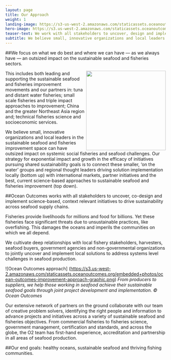 ```yaml
---
layout: page
title: Our Approach
weight: 1
landing-image: https://s3-us-west-2.amazonaws.com/staticassets.oceanoutcomes.org/rollover+images/triple-bottom-line-hover.jpg
hero-image: https://s3.us-west-2.amazonaws.com/staticassets.oceanoutcomes.org/hero+photos/our-approach-hero-1.png
teaser-text: We work with all stakeholders to uncover, design and implement science-based, context relevant initiatives to drive sustainability across seafood supply chains. This approach produces environmental and socioeconomic outcomes for both people and the planet.
subtitle: We believe small, innovative organizations and local leaders in the sustainable seafood and fisheries improvement space can have outsized impact on systemic social fisheries and seafood challenges.
---
```

##We focus on what we do best and where we can have — as we always have — an outsized impact on the sustainable seafood and fisheries sectors.

<img align="right" src="https://s3.us-west-2.amazonaws.com/staticassets.oceanoutcomes.org/embedded+photos/Ocean+Outcomes+organization+and+work+stream+graphic.png" width="250" height="250">

This includes both leading and supporting the sustainable seafood and fisheries improvement movements and our partners in: tuna and distant water fisheries; small scale fisheries and triple impact approaches to improvement; China and the greater Northeast Asia region and; technical fisheries science and socioeconomic services.

We believe small, innovative organizations and local leaders in the sustainable seafood and fisheries improvement space can have outsized impact on systemic social fisheries and seafood challenges. Our strategy for exponential impact and growth in the efficacy of initiatives pursuing shared sustainability goals is to connect these smaller, ‘on the water’ groups and regional thought leaders driving solution implementation locally (bottom up) with international markets, partner initiatives and the best, current science-based approaches to sustainable seafood and fisheries improvement (top down).

##Ocean Outcomes works with all stakeholders to uncover, co-design and implement science-based, context relevant initiatives to drive sustainability across seafood supply chains.

Fisheries provide livelihoods for millions and food for billions. Yet these fisheries face significant threats due to unsustainable practices, like overfishing. This damages the oceans and imperils the communities on which we all depend.

We cultivate deep relationships with local fishery stakeholders, harvesters, seafood buyers, government agencies and non-governmental organizations to jointly uncover and implement local solutions to address systems level challenges in seafood production.

![Ocean Outcomes approach] (https://s3.us-west-2.amazonaws.com/staticassets.oceanoutcomes.org/embedded+photos/ocean-outcomes-improvement-approach-graphic.png) *From producers to suppliers, we help those working in seafood achieve their sustainable seafood goals through joint project development and implementation. © Ocean Outcomes*

Our extensive network of partners on the ground collaborate with our team of creative problem solvers, identifying the right people and information to advance projects and initiatives across a variety of sustainable seafood and fisheries objectives. From commercial fisheries to fisheries science, government management, certification and standards, and across the globe, the O2 team has first-hand experience, accreditation and partnership in all areas of seafood production. 

##Our end goals: healthy oceans, sustainable seafood and thriving fishing communities.
